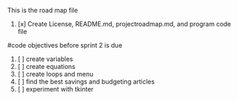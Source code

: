 This is the road map file
1. [x]  Create License, README.md, projectroadmap.md, and program code file

#code objectives before sprint 2 is due
1. [ ] create variables
2. [ ] create equations
3. [ ] create loops and menu 
4. [ ] find the best savings and budgeting articles
5. [ ] experiment with tkinter
